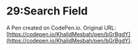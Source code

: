 # 29:Search Field

A Pen created on CodePen.io. Original URL: [https://codepen.io/KhalidMesbah/pen/bGrBgdY](https://codepen.io/KhalidMesbah/pen/bGrBgdY).



